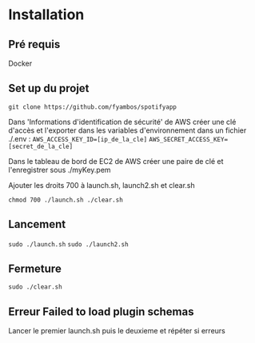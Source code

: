     
# Installation

## Pré requis
Docker

## Set up du projet
`git clone https://github.com/fyambos/spotifyapp`

Dans 'Informations d'identification de sécurité' de AWS créer une clé d'accès et l'exporter dans les variables d'environnement dans un fichier ./.env :
`AWS_ACCESS_KEY_ID=[ip_de_la_cle]`
`AWS_SECRET_ACCESS_KEY=[secret_de_la_cle]`

Dans le tableau de bord de EC2 de AWS créer une paire de clé et l'enregistrer sous ./myKey.pem

Ajouter les droits 700 à launch.sh, launch2.sh et clear.sh

`chmod 700 ./launch.sh ./clear.sh`

## Lancement

`sudo ./launch.sh`
`sudo ./launch2.sh`

## Fermeture

`sudo ./clear.sh`

## Erreur Failed to load plugin schemas
Lancer le premier launch.sh puis le deuxieme et répéter si erreurs

